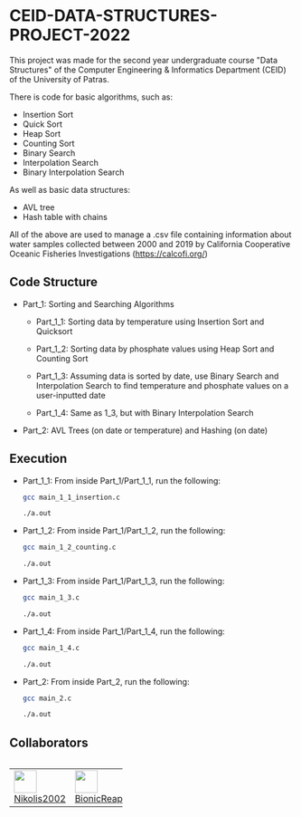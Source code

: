 # CEID-DATA-STRUCTURES-PROJECT-2022

This project was made for the second year undergraduate course "Data Structures" of the Computer Engineering & Informatics Department (CEID) of the University of Patras.

There is code for basic algorithms, such as:
* Insertion Sort
* Quick Sort
* Heap Sort
* Counting Sort
* Binary Search
* Interpolation Search
* Binary Interpolation Search

As well as basic data structures:
* AVL tree
* Hash table with chains

All of the above are used to manage a .csv file containing information about water samples collected between 2000 and 2019 by California Cooperative Oceanic Fisheries Investigations (https://calcofi.org/)

## Code Structure

* Part_1: Sorting and Searching Algorithms
    * Part_1_1: Sorting data by temperature using Insertion Sort and Quicksort

    * Part_1_2: Sorting data by phosphate values using Heap Sort and Counting Sort

    * Part_1_3: Assuming data is sorted by date, use Binary Search and Interpolation Search to find temperature and phosphate values on a user-inputted date

    * Part_1_4: Same as 1_3, but with Binary Interpolation Search

* Part_2: AVL Trees (on date or temperature) and Hashing (on date)

## Execution

* Part_1_1: From inside Part_1/Part_1_1, run the following:
    ```bash
    gcc main_1_1_insertion.c
    
    ./a.out
    ```

* Part_1_2: From inside Part_1/Part_1_2, run the following:
    ```bash
    gcc main_1_2_counting.c

    ./a.out
    ```

* Part_1_3: From inside Part_1/Part_1_3, run the following:
    ```bash
    gcc main_1_3.c

    ./a.out
    ```

* Part_1_4: From inside Part_1/Part_1_4, run the following:
    ```bash
    gcc main_1_4.c

    ./a.out
    ```

* Part_2: From inside Part_2, run the following:
    ```bash
    gcc main_2.c

    ./a.out
    ```

## Collaborators
[
    <table style="display:inline-block; width: 200px">
        <tr>
            <td>
                <a href = "https://github.com/Nikolis2002">
                    <img src="https://github.com/Nikolis2002.png" width=40px;/>
                    <br/>Nikolis2002
                </a>
            </td>
            <td>
                <a href = "https://github.com/BionicReaper">
                    <img src="https://github.com/BionicReaper.png" width=40px;/>
                    <br/>BionicReaper
                </a>
            </td>
        </tr>
    </table>
]()
